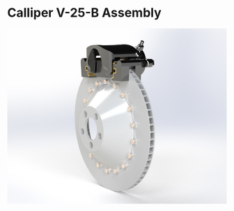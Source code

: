 # Calliper V-25-B Assembly
![Calliper V-25-B Assembly](https://raw.githubusercontent.com/Joshluk3328j/calliper_V_25_B/main/images/Calliper-V-25-B(assembly).jpg)


